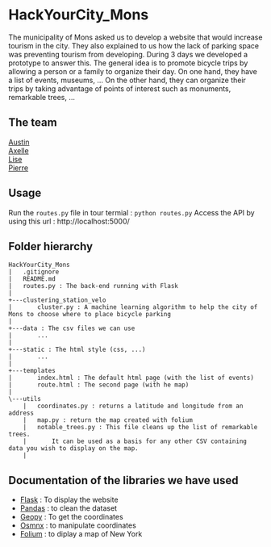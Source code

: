 # HackYourCity_Mons

The municipality of Mons asked us to develop a website that would increase tourism in the city. They also explained to us how the lack of parking space was preventing tourism from developing.
During 3 days we developed a prototype to answer this.
The general idea is to promote bicycle trips by allowing a person or a family to organize their day. 
On one hand, they have a list of events, museums, ...
On the other hand, they can organize their trips by taking advantage of points of interest such as monuments, remarkable trees, ...

## The team
[Austin](https://github.com/Achouffe666)  
[Axelle](https://github.com/GodIsADJ)  
[Lise](https://github.com/lise-amen)  
[Pierre](https://github.com/Wasilp)

## Usage
Run the `routes.py` file in tour termial : `python routes.py`
Access the API by using this url : http://localhost:5000/

## Folder hierarchy
```
HackYourCity_Mons
|   .gitignore
|   README.md
|   routes.py : The back-end running with Flask
|   
+---clustering_station_velo
|       cluster.py : A machine learning algorithm to help the city of Mons to choose where to place bicycle parking
|       
+---data : The csv files we can use
|       ...
|       
+---static : The html style (css, ...)
|       ...
|           
+---templates
|       index.html : The default html page (with the list of events)
|       route.html : The second page (with he map)
|       
\---utils
    |   coordinates.py : returns a latitude and longitude from an address
    |   map.py : return the map created with folium
    |   notable_trees.py : This file cleans up the list of remarkable trees. 
    |       It can be used as a basis for any other CSV containing data you wish to display on the map.
    |               
```

## Documentation of the libraries we have used
- [Flask](https://flask.palletsprojects.com/en/1.1.x/) : To display the website
- [Pandas](https://pandas.pydata.org/pandas-docs/stable/reference/frame.html) : to clean the dataset
- [Geopy](https://geopy.readthedocs.io/en/latest/) : To get the coordinates
- [Osmnx](https://osmnx.readthedocs.io/en/stable/osmnx.html) : to manipulate coordinates
- [Folium](https://python-visualization.github.io/folium/) : to diplay a map of New York